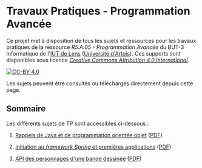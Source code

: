 # Travaux Pratiques - Programmation Avancée

Ce projet met à disposition de tous les sujets et ressources pour les travaux
pratiques de la ressource *R5.A.05 - Programmation Avancée* du BUT-3
Informatique de l'[IUT de Lens](http://www.iut-lens.univ-artois.fr)
([Université d'Artois](http://www.univ-artois.fr)).
Ces supports sont disponibles sous licence
[*Creative Commons Attribution 4.0 International*](LICENSE.md).

[![CC-BY 4.0](https://i.creativecommons.org/l/by/4.0/88x31.png)](https://creativecommons.org/licenses/by/4.0/)

Les sujets peuvent être consultés ou téléchargés directement depuis cette page.

## Sommaire

Les différents sujets de TP sont accessibles ci-dessous :

1. [Rappels de Java et de programmation orientée objet](tp/TP01)
   ([PDF](/../builds/artifacts/main/file/tp/TP01.pdf?job=sujets))

2. [Initiation au *framework* *Spring* et premières applications](tp/TP02)
   ([PDF](/../builds/artifacts/main/file/tp/TP02.pdf?job=sujets))

3. [API des personnages d'une bande dessinée](tp/TP03)
   ([PDF](/../builds/artifacts/main/file/tp/TP03.pdf?job=sujets))
